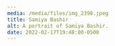```yaml
---
media: /media/files/img_2398.jpeg
title: Samiya Bashir
alt: A portrait of Samiya Bashir.
date: 2022-02-17T19:48:00-0500
---
```

